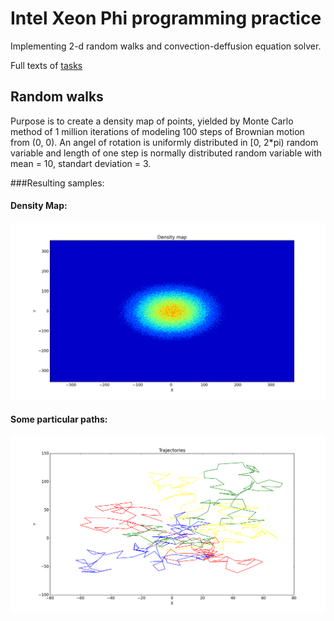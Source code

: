 # Intel Xeon Phi programming practice

Implementing 2-d random walks and convection-deffusion equation solver.

Full texts of [tasks](https://docs.google.com/document/d/1wQQLKP5uD0-msZWFUC6sXm4gWRMAFrLqFPwHvjjLRdM/edit)

## Random walks

Purpose is to create a density map of points, yielded by Monte Carlo method of 1 million iterations of modeling 100 steps of Brownian motion from (0, 0).
An angel of rotation is uniformly distributed in [0, 2*pi) random variable and length of one step is normally distributed random variable with mean = 10, standart deviation = 3.

###Resulting samples:

#### Density Map:

![Density map](images/density.png)

#### Some particular paths:

![Trajectories](images/trajectories.png)
